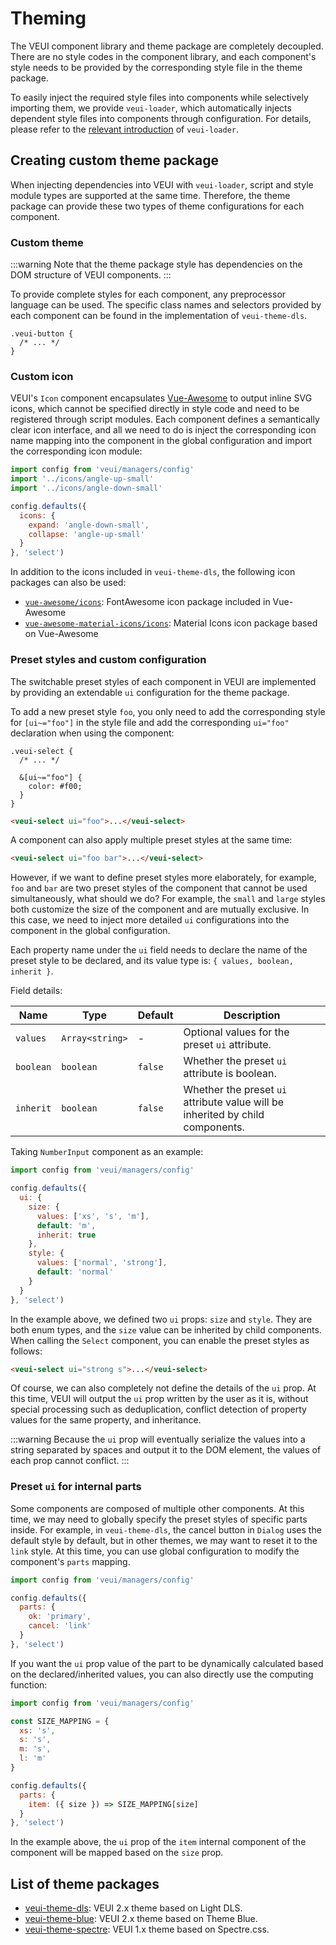 # Theming

The VEUI component library and theme package are completely decoupled. There are no style codes in the component library, and each component's style needs to be provided by the corresponding style file in the theme package.

To easily inject the required style files into components while selectively importing them, we provide `veui-loader`, which automatically injects dependent style files into components through configuration. For details, please refer to the [relevant introduction](../getting-started/veui-loader) of `veui-loader`.

## Creating custom theme package

When injecting dependencies into VEUI with `veui-loader`, script and style module types are supported at the same time. Therefore, the theme package can provide these two types of theme configurations for each component.

### Custom theme

:::warning
Note that the theme package style has dependencies on the DOM structure of VEUI components.
:::

To provide complete styles for each component, any preprocessor language can be used. The specific class names and selectors provided by each component can be found in the implementation of `veui-theme-dls`.

```less
.veui-button {
  /* ... */
}
```

### Custom icon

VEUI's `Icon` component encapsulates [Vue-Awesome](https://justineo.github.io/vue-awesome/demo/) to output inline SVG icons, which cannot be specified directly in style code and need to be registered through script modules. Each component defines a semantically clear icon interface, and all we need to do is inject the corresponding icon name mapping into the component in the global configuration and import the corresponding icon module:

```js
import config from 'veui/managers/config'
import '../icons/angle-up-small'
import '../icons/angle-down-small'

config.defaults({
  icons: {
    expand: 'angle-down-small',
    collapse: 'angle-up-small'
  }
}, 'select')
```

In addition to the icons included in `veui-theme-dls`, the following icon packages can also be used:

* [`vue-awesome/icons`](https://justineo.github.io/vue-awesome/demo/): FontAwesome icon package included in Vue-Awesome
* [`vue-awesome-material-icons/icons`](https://justineo.github.io/vue-awesome-material-icons/demo/): Material Icons icon package based on Vue-Awesome

### Preset styles and custom configuration

The switchable preset styles of each component in VEUI are implemented by providing an extendable `ui` configuration for the theme package.

To add a new preset style `foo`, you only need to add the corresponding style for `[ui~="foo"]` in the style file and add the corresponding `ui="foo"` declaration when using the component:

```less
.veui-select {
  /* ... */

  &[ui~="foo"] {
    color: #f00;
  }
}
```

```html
<veui-select ui="foo">...</veui-select>
```

A component can also apply multiple preset styles at the same time:

```html
<veui-select ui="foo bar">...</veui-select>
```

However, if we want to define preset styles more elaborately, for example, `foo` and `bar` are two preset styles of the component that cannot be used simultaneously, what should we do? For example, the `small` and `large` styles both customize the size of the component and are mutually exclusive. In this case, we need to inject more detailed `ui` configurations into the component in the global configuration.

Each property name under the `ui` field needs to declare the name of the preset style to be declared, and its value type is: `{ values, boolean, inherit }`.

Field details:

| Name | Type | Default | Description |
| -- | -- | -- | -- |
| `values` | `Array<string>` | - | Optional values for the preset `ui` attribute. |
| `boolean` | `boolean` | `false` | Whether the preset `ui` attribute is boolean. |
| `inherit` | `boolean` | `false` | Whether the preset `ui` attribute value will be inherited by child components. |

Taking `NumberInput` component as an example:

```js
import config from 'veui/managers/config'

config.defaults({
  ui: {
    size: {
      values: ['xs', 's', 'm'],
      default: 'm',
      inherit: true
    },
    style: {
      values: ['normal', 'strong'],
      default: 'normal'
    }
  }
}, 'select')
```

In the example above, we defined two `ui` props: `size` and `style`. They are both enum types, and the `size` value can be inherited by child components. When calling the `Select` component, you can enable the preset styles as follows:

```html
<veui-select ui="strong s">...</veui-select>
```

Of course, we can also completely not define the details of the `ui` prop. At this time, VEUI will output the `ui` prop written by the user as it is, without special processing such as deduplication, conflict detection of property values for the same property, and inheritance.

:::warning
Because the `ui` prop will eventually serialize the values into a string separated by spaces and output it to the DOM element, the values of each prop cannot conflict.
:::

### Preset `ui` for internal parts

Some components are composed of multiple other components. At this time, we may need to globally specify the preset styles of specific parts inside. For example, in `veui-theme-dls`, the cancel button in `Dialog` uses the default style by default, but in other themes, we may want to reset it to the `link` style. At this time, you can use global configuration to modify the component's `parts` mapping.

```js
import config from 'veui/managers/config'

config.defaults({
  parts: {
    ok: 'primary',
    cancel: 'link'
  }
}, 'select')
```

If you want the `ui` prop value of the part to be dynamically calculated based on the declared/inherited values, you can also directly use the computing function:

```js
import config from 'veui/managers/config'

const SIZE_MAPPING = {
  xs: 's',
  s: 's',
  m: 's',
  l: 'm'
}

config.defaults({
  parts: {
    item: ({ size }) => SIZE_MAPPING[size]
  }
}, 'select')
```

In the example above, the `ui` prop of the `item` internal component of the component will be mapped based on the `size` prop.

## List of theme packages

* [veui-theme-dls](https://github.com/ecomfe/veui/tree/dev/packages/veui-theme-dls): VEUI 2.x theme based on Light DLS.
* [veui-theme-blue](https://github.com/ecomfe/veui-theme-blue): VEUI 2.x theme based on Theme Blue.
* [veui-theme-spectre](https://justineo.github.io/veui-theme-spectre/demo/): VEUI 1.x theme based on Spectre.css.

